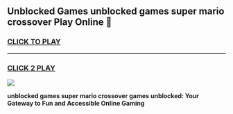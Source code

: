 
## Unblocked Games unblocked games super mario crossover Play Online 👋
<h3>
<a href="https://news.freeplayer.one?title=unblocked_games_super_mario_crossover&ref=17F">CLICK TO PLAY</a></h3>
<hr>

<h3>
<a href="https://news.freeplayer.one?title=unblocked_games_super_mario_crossover&ref=17F">CLICK 2 PLAY</a>
  
</h3>

<a href="https://news.freeplayer.one?title=unblocked_games_super_mario_crossover&ref=17F/"><img src="https://clearcache.store/games.png"></a>


**unblocked games super mario crossover games unblocked: Your Gateway to Fun and Accessible Online Gaming**
